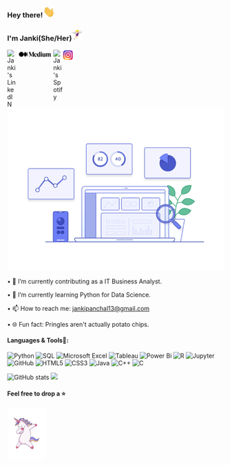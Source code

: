 ### Hey there!<img src="https://raw.githubusercontent.com/jankee31/jankee31/master/wave2.gif" width="28px">
### I'm Janki(She/Her)<img src="https://raw.githubusercontent.com/jankee31/jankee31/master/intro1.gif" width="25px">
 <a href="https://www.linkedin.com/in/janki-panchal/">
    <img align="left" alt="Janki's LinkedIN" width="22px" src="https://raw.githubusercontent.com/peterthehan/peterthehan/master/assets/linkedin.svg" />
 </a>

 <a href="https://medium.com/@jankipanchal13">
    <img align="left" alt="Janki's Medium" width="85px" src="https://raw.githubusercontent.com/jankee31/jankee31/master/Medium.png" />
 </a>

 <a href="https://open.spotify.com/user/31oa27s7v7jbd7sxmj3oy5xjvgba?si=zO--ug1kRl6LCqvPoGqhJA">
    <img align="left" alt="Janki's Spotify" width="22px" src="https://raw.githubusercontent.com/peterthehan/peterthehan/master/assets/spotify.svg" />
 </a>

 <a href="https://instagram.com/foodtalesbyjp?igshid=1128opz0yfu8f">
    <img align="left" alt="Janki's Food account" width="25px" src="https://raw.githubusercontent.com/jankee31/jankee31/master/Instagram.png" />
 </a>
 

 <br/>
 

 <img src="https://raw.githubusercontent.com/jankee31/jankee31/master/data.gif" width="1000px">

  • 🔭 I’m currently contributing as a IT Business Analyst.

  • 🌱 I’m currently learning Python for Data Science. 
  
  • 📫 How to reach me: jankipanchal13@gmail.com

  • 🌐 Fun fact: Pringles aren't actually potato chips.

#### Languages & Tools🚀:
![Python](https://img.shields.io/badge/-Python-black?style=flat-square&logo=Python)
![SQL](https://img.shields.io/badge/-SQL-white?style=flat-square&logo=sql)
![Microsoft Excel](https://img.shields.io/badge/Microsoft%20Excel-1D6F42?style=flat-square&logo=microsoft-excel)
![Tableau](https://img.shields.io/badge/-Tableau-white?style=flat-square&logo=tableau)
![Power Bi](https://img.shields.io/badge/-Power%20Bi-yellow?style=flat-square&logo=power-bi)
![R](https://img.shields.io/badge/-R-blue?style=flat-square&logo=R)
![Jupyter](https://img.shields.io/badge/-Jupyter-white?style=flat-square&logo=jupyter)
![GitHub](https://img.shields.io/badge/-GitHub-181717?style=flat-square&logo=github)
![HTML5](https://img.shields.io/badge/-HTML5-E34F26?style=flat-square&logo=html5&logoColor=white)
![CSS3](https://img.shields.io/badge/-CSS3-1572B6?style=flat-square&logo=css3)
![Java](https://img.shields.io/badge/-java-E34A86?style=flat-square&logo=java)
![C++](https://img.shields.io/badge/-C++-00599C?style=flat-square&logo=c)
![C](https://img.shields.io/badge/-c-black?style=flat-square&logo=c)

![GitHub stats](https://github-readme-stats.vercel.app/api?username=jankee31&show_icons=true&theme=radical)
![](https://visitor-badge.glitch.me/badge?page_id=jankee31.jankee31)
#### Feel free to drop a ⭐
<img src="https://raw.githubusercontent.com/jankee31/jankee31/master/intro.gif" width="90px" align="center">


<!--
**jankee31/jankee31** is a ✨ _special_ ✨ repository because its `README.md` (this file) appears on your GitHub profile.

Here are some ideas to get you started:

- 🔭 I’m currently working on ...
- 🌱 I’m currently learning ...
- 👯 I’m looking to collaborate on ...
- 🤔 I’m looking for help with ...
- 💬 Ask me about ...
- 📫 How to reach me: ...
- 😄 Pronouns: ...
- ⚡ Fun fact: ...
-->
